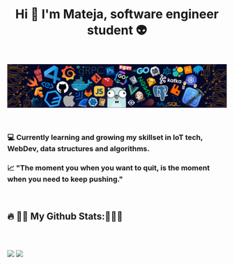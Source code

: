 <h1 align="center"> Hi 👋 I'm Mateja, software engineer student 👽 </h1>
<br>

<p align="left">
  <img src= "https://github.com/mVujsic/mVujsic/blob/master/img/icon.png">
</p>

<br>

### 💻 Currently learning and growing my skillset in IoT tech, WebDev, data structures and algorithms. 
### 📈 <b>"The moment you when you want to quit, is the moment when you need to keep pushing."</b>

<br>

## 🔥 👊💯 <b>My Github Stats</b>:💯👊🔥 

<br>
<br>
<p align = "left">
  <img src = "https://github-readme-stats.vercel.app/api?username=mVujsic&show_icons=true&theme=merco&hide_border=true&line_height=33">
  <img src = "https://github-readme-stats.vercel.app/api/top-langs/?username=mVujsic&hide=css&theme=merco&hide_border=true">
</p>

